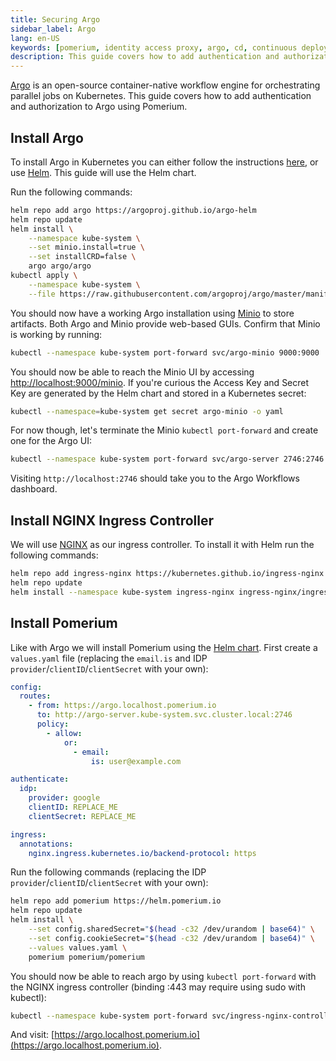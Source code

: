 ```yaml
---
title: Securing Argo
sidebar_label: Argo
lang: en-US
keywords: [pomerium, identity access proxy, argo, cd, continuous deployment]
description: This guide covers how to add authentication and authorization to an instance of argo.
---
```


[Argo](https://argoproj.github.io/workflows) is an open-source container-native workflow engine for orchestrating parallel jobs on Kubernetes. This guide covers how to add authentication and authorization to Argo using Pomerium.

## Install Argo

To install Argo in Kubernetes you can either follow the instructions [here](https://github.com/argoproj/argo/blob/master/docs/getting-started.md), or use [Helm](https://github.com/argoproj/argo-helm/tree/master/charts/argo). This guide will use the Helm chart.

Run the following commands:

```bash
helm repo add argo https://argoproj.github.io/argo-helm
helm repo update
helm install \
    --namespace kube-system \
    --set minio.install=true \
    --set installCRD=false \
    argo argo/argo
kubectl apply \
    --namespace kube-system \
    --file https://raw.githubusercontent.com/argoproj/argo/master/manifests/base/crds/workflow-crd.yaml
```

You should now have a working Argo installation using [Minio](https://min.io/) to store artifacts. Both Argo and Minio provide web-based GUIs. Confirm that Minio is working by running:

```bash
kubectl --namespace kube-system port-forward svc/argo-minio 9000:9000
```

You should now be able to reach the Minio UI by accessing [http://localhost:9000/minio](http://localhost:9000/minio). If you're curious the Access Key and Secret Key are generated by the Helm chart and stored in a Kubernetes secret:

```bash
kubectl --namespace=kube-system get secret argo-minio -o yaml
```

For now though, let's terminate the Minio `kubectl port-forward` and create one for the Argo UI:

```bash
kubectl --namespace kube-system port-forward svc/argo-server 2746:2746
```

Visiting `http://localhost:2746` should take you to the Argo Workflows dashboard.

## Install NGINX Ingress Controller

We will use [NGINX](https://kubernetes.github.io/ingress-nginx/deploy/#using-helm) as our ingress controller. To install it with Helm run the following commands:

```bash
helm repo add ingress-nginx https://kubernetes.github.io/ingress-nginx
helm repo update
helm install --namespace kube-system ingress-nginx ingress-nginx/ingress-nginx
```

## Install Pomerium

Like with Argo we will install Pomerium using the [Helm chart](https://github.com/pomerium/pomerium-helm). First create a `values.yaml` file (replacing the `email.is` and IDP `provider`/`clientID`/`clientSecret` with your own):

```yaml
config:
  routes:
    - from: https://argo.localhost.pomerium.io
      to: http://argo-server.kube-system.svc.cluster.local:2746
      policy:
        - allow:
            or:
              - email:
                  is: user@example.com

authenticate:
  idp:
    provider: google
    clientID: REPLACE_ME
    clientSecret: REPLACE_ME

ingress:
  annotations:
    nginx.ingress.kubernetes.io/backend-protocol: https
```

Run the following commands (replacing the IDP `provider`/`clientID`/`clientSecret` with your own):

```bash
helm repo add pomerium https://helm.pomerium.io
helm repo update
helm install \
    --set config.sharedSecret="$(head -c32 /dev/urandom | base64)" \
    --set config.cookieSecret="$(head -c32 /dev/urandom | base64)" \
    --values values.yaml \
    pomerium pomerium/pomerium
```

You should now be able to reach argo by using `kubectl port-forward` with the NGINX ingress controller (binding :443 may require using sudo with kubectl):

```bash
kubectl --namespace kube-system port-forward svc/ingress-nginx-controller 443:443
```

And visit: [https://argo.localhost.pomerium.io](https://argo.localhost.pomerium.io).
